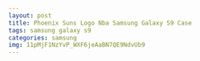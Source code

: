 ```yaml
---
layout: post
title: Phoenix Suns Logo Nba Samsung Galaxy S9 Case
tags: samsung galaxy s9
categories: samsung
img: 11pMjF1NzYvP_WXF6jeAaBN7QE9NdvUb9
---
```


